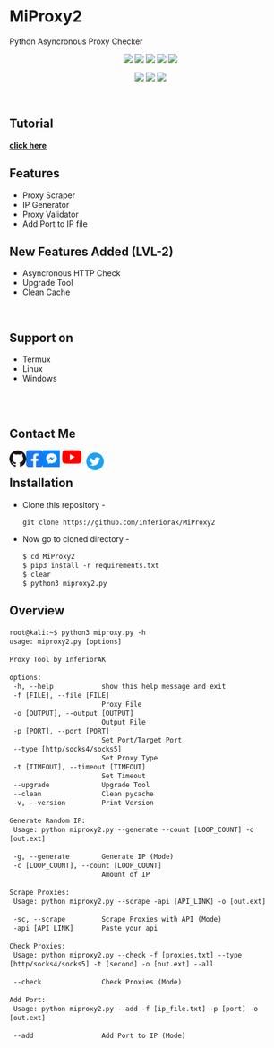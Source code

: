 # MiProxy2
Python Asyncronous Proxy Checker

<p align="center">
  <img src="https://img.shields.io/badge/Version-1.0-green?style=for-the-badge">
  <img src="https://img.shields.io/github/license/inferiorak/MiProxy2?style=for-the-badge">
  <img src="https://img.shields.io/github/stars/inferiorak/MiProxy2?style=for-the-badge">
  <img src="https://img.shields.io/github/issues/inferiorak/MiProxy2?color=red&style=for-the-badge">
  <img src="https://img.shields.io/github/forks/inferiorak/MiProxy2?color=teal&style=for-the-badge">
</p>

<p align="center">
  <img src="https://img.shields.io/badge/Author-InferiorAK-blue?style=flat-square">
  <img src="https://img.shields.io/badge/Written%20In-Python3.11.1-darkcyan?style=flat-square">
  <img src="https://hits.seeyoufarm.com/api/count/incr/badge.svg?url=https%3A%2F%2Fgithub.com%2Finferiorak%2FMiProxy2&title=Visitors&edge_flat=false"/></a>
</p>

<br>

## Tutorial
<a href="https://youtu.be/ihSmcZDU_x0" target=_blank>**click here**</a>

## Features

- Proxy Scraper
- IP Generator
- Proxy Validator
- Add Port to IP file
## New Features Added (LVL-2)
- Asyncronous HTTP Check
- Upgrade Tool
- Clean Cache


<br>

## Support on

- Termux
- Linux
- Windows

<br>

<br>

## Contact Me
<a href="https://github.com/InferiorAK"><img align="left" title="Github" alt="Github" width="30px" src="assets/github.png" /></a>
<a href="https://fb.com/InferiorAK"><img align="left" title="Facebook" alt="Facebook" width="30px" src="assets/facebook.png" /></a>
<a href="https://m.me/InferiorAK"><img align="left" title="Messenger" alt="Messenger" width="30px" src="assets/messenger.png" /></a>
<a href="https://youtube.com/@InferiorAK"><img align="left" title="Youtube" alt="Youtube" width="43px" src="assets/youtube.png" /></a>
<a href="https://twitter.com/InferiorAK"><img align="left" title="Twitter" alt="Twitter" width="40px" src="assets/twitter.png" /></a>

<br>

## Installation

- Clone this repository -
  ```
  git clone https://github.com/inferiorak/MiProxy2
  ```

- Now go to cloned directory -
  ```
  $ cd MiProxy2
  $ pip3 install -r requirements.txt
  $ clear
  $ python3 miproxy2.py
  ```
  
 ## Overview
 
 ```
 root@kali:~$ python3 miproxy.py -h
usage: miproxy2.py [options]

Proxy Tool by InferiorAK

options:
  -h, --help            show this help message and exit
  -f [FILE], --file [FILE]
                        Proxy File
  -o [OUTPUT], --output [OUTPUT]
                        Output File
  -p [PORT], --port [PORT]
                        Set Port/Target Port
  --type [http/socks4/socks5]
                        Set Proxy Type
  -t [TIMEOUT], --timeout [TIMEOUT]
                        Set Timeout
  --upgrade             Upgrade Tool
  --clean               Clean pycache
  -v, --version         Print Version

Generate Random IP:
  Usage: python miproxy2.py --generate --count [LOOP_COUNT] -o [out.ext]

  -g, --generate        Generate IP (Mode)
  -c [LOOP_COUNT], --count [LOOP_COUNT]
                        Amount of IP

Scrape Proxies:
  Usage: python miproxy2.py --scrape -api [API_LINK] -o [out.ext]

  -sc, --scrape         Scrape Proxies with API (Mode)
  -api [API_LINK]       Paste your api

Check Proxies:
  Usage: python miproxy2.py --check -f [proxies.txt] --type [http/socks4/socks5] -t [second] -o [out.ext] --all

  --check               Check Proxies (Mode)

Add Port:
  Usage: python miproxy2.py --add -f [ip_file.txt] -p [port] -o [out.ext]

  --add                 Add Port to IP (Mode)
```

